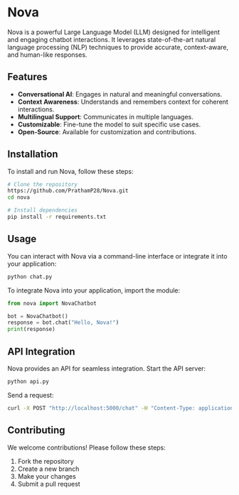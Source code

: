 # Nova

Nova is a powerful Large Language Model (LLM) designed for intelligent and engaging chatbot interactions. It leverages state-of-the-art natural language processing (NLP) techniques to provide accurate, context-aware, and human-like responses.

## Features

- **Conversational AI**: Engages in natural and meaningful conversations.
- **Context Awareness**: Understands and remembers context for coherent interactions.
- **Multilingual Support**: Communicates in multiple languages.
- **Customizable**: Fine-tune the model to suit specific use cases.
- **Open-Source**: Available for customization and contributions.

## Installation

To install and run Nova, follow these steps:

```sh
# Clone the repository
https://github.com/PrathamP28/Nova.git
cd nova

# Install dependencies
pip install -r requirements.txt
```

## Usage

You can interact with Nova via a command-line interface or integrate it into your application:

```sh
python chat.py
```

To integrate Nova into your application, import the module:

```python
from nova import NovaChatbot

bot = NovaChatbot()
response = bot.chat("Hello, Nova!")
print(response)
```

## API Integration

Nova provides an API for seamless integration. Start the API server:

```sh
python api.py
```

Send a request:

```sh
curl -X POST "http://localhost:5000/chat" -H "Content-Type: application/json" -d '{"message": "Hello"}'
```

## Contributing

We welcome contributions! Please follow these steps:

1. Fork the repository
2. Create a new branch
3. Make your changes
4. Submit a pull request


